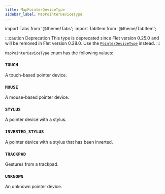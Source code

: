 ```yaml
---
title: MapPointerDeviceType
sidebar_label: MapPointerDeviceType
---
```


import Tabs from '@theme/Tabs';
import TabItem from '@theme/TabItem';

:::caution Deprecation
This type is deprecated since Flet version 0.25.0 and will be removed in Flet version 0.28.0.
Use the [`PointerDeviceType`](/docs/reference/types/pointerdevicetype) instead.
:::

`MapPointerDeviceType` enum has the following values:

### `TOUCH`

A touch-based pointer device.

### `MOUSE`

A mouse-based pointer device.

### `STYLUS`

A pointer device with a stylus.

### `INVERTED_STYLUS`

A pointer device with a stylus that has been inverted.

### `TRACKPAD`

Gestures from a trackpad.

### `UNKNOWN`

An unknown pointer device.
